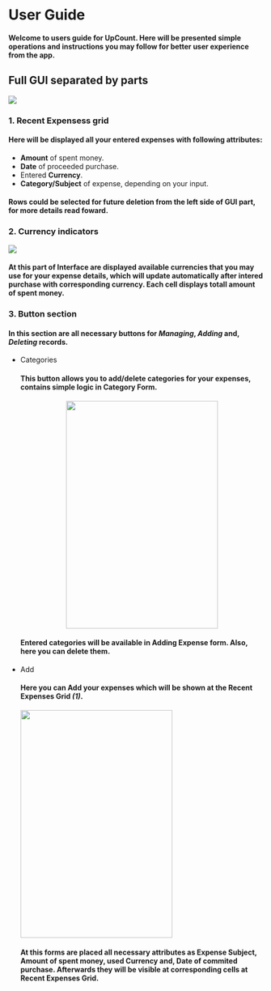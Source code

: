 # User Guide
#### Welcome to users guide for UpCount. Here will be presented simple operations and instructions you may follow for better user experience from the app.
## Full GUI separated by parts
<img src="https://github.com/yeromin-vaskou/UpCount/blob/main/images/UpCount%20Main.jpg?raw=true">

### 1. Recent Expensess grid
#### Here will be displayed all your entered expenses with following attributes:
- **Amount** of spent money.
- **Date** of proceeded purchase.
- Entered **Currency**.
- **Category/Subject** of expense, depending on your input.
#### Rows could be selected for future deletion from the left side of GUI part, for more details read foward.
### 2. Currency indicators
<img src="https://github.com/yeromin-vaskou/UpCount/blob/main/images/sample%20totals.png?raw=true">

#### At this part of **Interface** are displayed available currencies that you may use for your expense details, which will update automatically after intered purchase with corresponding currency. Each cell displays totall amount of spent money.

### 3. Button section
#### In this section are all necessary buttons for *Managing*, *Adding* and, *Deleting* records.
- Categories
    #### This button allows you to **add/delete** categories for your expenses, contains simple logic in **Category Form**.
    <p align="center">
    <img src="https://github.com/yeromin-vaskou/UpCount/blob/main/images/sample%20categories%20form.png?raw=true" width="300" height="450">
    </p>

    #### Entered categories will be available in Adding Expense form. Also, here you can delete them.

- Add
    #### Here you can **Add** your expenses which will be shown at the **Recent Expenses Grid** *(1)*.
    <p>
    <img src="https://github.com/yeromin-vaskou/UpCount/blob/main/images/sample%20add%20expense%20form.png?raw=true" width="300" height="450">
    </p>

    #### At this forms are placed all necessary attributes as **Expense Subject**, **Amount** of spent money, used **Currency** and, **Date** of commited purchase. Afterwards they will be visible at corresponding cells at **Recent Expenses Grid**.